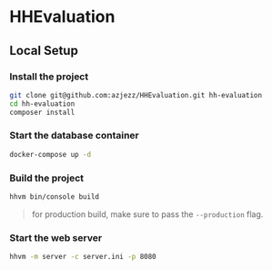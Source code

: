 # HHEvaluation

## Local Setup

### Install the project

```sh
git clone git@github.com:azjezz/HHEvaluation.git hh-evaluation
cd hh-evaluation
composer install
```

### Start the database container

```sh
docker-compose up -d
```

### Build the project

```sh
hhvm bin/console build
```

> for production build, make sure to pass the `--production` flag.

### Start the web server

```sh
hhvm -m server -c server.ini -p 8080
```
